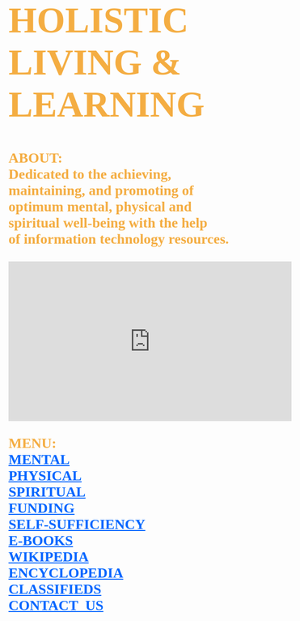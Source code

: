 <!DOCTYPE html>
<html lang="en-us">
	<body style="background-image:url(https://i.ytimg.com/vi/PYFiPerugzA/hqdefault.jpg);
		background-repeat:no-repeat;
		background-size:cover;
		background-position: center center;">
		<h1 style="font-family:serif;font-weight:bold;font-size:72px;color:#f4ad42;">
			HOLISTIC<br> 
			LIVING &<br>
			LEARNING
		</h1>
		<p style="font-family:serif;font-weight:bold;font-size:28px;color:#f4ad42;">
			ABOUT:<br>
	        	Dedicated to the achieving,<br>
			maintaining, and promoting of<br> 
		 	optimum mental, physical and<br>
			spiritual well-being with the help<br> 
			of information technology resources.
		</p>
		<iframe width="560" height="315" src="https://www.youtube.com/embed/Tw9PYw_ESs8" 
			frameborder="0" allow="accelerometer; autoplay; encrypted-media; 
			gyroscope; picture-in-picture" allowfullscreen>
		</iframe>
		<p style="font-family:serif;color:#f4ad42;font-size:28px;font-weight:bold;">
			MENU:<br>
			<a style="color:#0066ff;" href=" https://www.mooc-list.com/"       	       		 							target="_blank">MENTAL</a><br>
			<a style="color:#0066ff;" href=" https://www.webmd.com/" 	 	 	         		 						target="_blank">PHYSICAL</a><br>
			<a style="color:#0066ff;" href=" http://www.plotinus.com/" 
				target="_blank">SPIRITUAL</a><br>
			<a style="color:#0066ff;" href=" https://l-lists.com/en/lists/phayv1.html" 									target="_blank">FUNDING</a><br>
			<a style="color:#0066ff;" href=" https://www.self-sufficient-farm-living.com" 
			        target="_blank">SELF-SUFFICIENCY</a><br>
			<a style="color:#0066ff;" href=" https://onlinebooks.library.upenn.edu/" 										target="_blank">E-BOOKS</a><br>	
			<a style="color:#0066ff;" href=" https://en.wikipedia.org/wiki/Main_Page"                                                                         target="_blank">WIKIPEDIA</a><br>
			<a style="color:#0066ff;" href=" https://www.britannica.com/"                                                                                     target="_blank">ENCYCLOPEDIA</a><br>
			<a style="color:#0066ff;" href=" https://www.craigslist.org/about/sites"
				target="_blank">CLASSIFIEDS</a><br>
			<a style="color:#0066ff;" href=" mailto:fjwholistic@live.com?Subject=Hello"
				target="_top">CONTACT_US</a>
		</p>
	</body>
</html>

